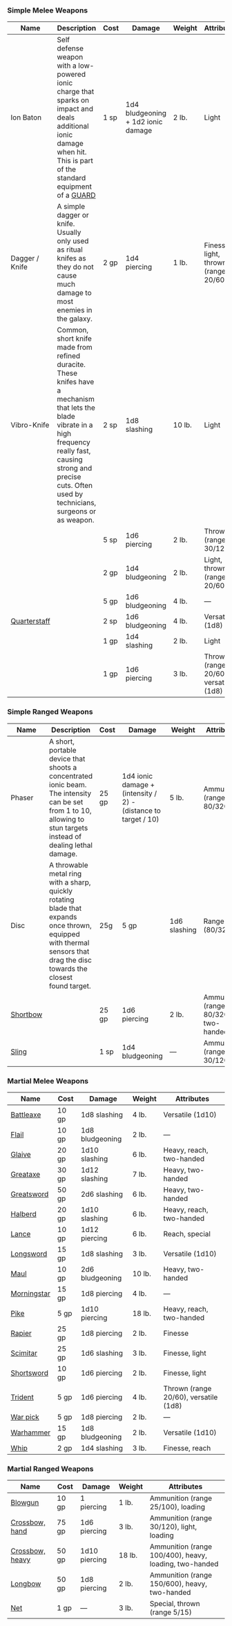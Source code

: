 
### Simple Melee Weapons
| Name                                                                                       | Description                                                                                                                                                                                                                   | Cost | Damage                             | Weight | Attributes                            |
| ------------------------------------------------------------------------------------------ | ----------------------------------------------------------------------------------------------------------------------------------------------------------------------------------------------------------------------------- | ---- | ---------------------------------- | ------ | ------------------------------------- |
| Ion Baton                                                                                  | Self defense weapon with a low-powered ionic charge that sparks on impact and deals additional ionic damage when hit. This is part of the standard equipment of a [GUARD]()                                                   | 1 sp | 1d4 bludgeoning + 1d2 ionic damage | 2 lb.  | Light                                 |
| Dagger / Knife                                                                             | A simple dagger or knife. Usually only used as ritual knifes as they do not cause much damage to most enemies in the galaxy.                                                                                                  | 2 gp | 1d4 piercing                       | 1 lb.  | Finesse, light, thrown (range 20/60)  |
| Vibro-Knife                                                                                | Common, short knife made from refined duracite. These knifes have a mechanism that lets the blade vibrate in a high frequency really fast, causing strong and precise cuts. Often used by technicians, surgeons or as weapon. | 2 sp | 1d8 slashing                       | 10 lb. | Light                                 |
|                                                                                            |                                                                                                                                                                                                                               | 5 sp | 1d6 piercing                       | 2 lb.  | Thrown (range 30/120)                 |
|                                                                                            |                                                                                                                                                                                                                               | 2 gp | 1d4 bludgeoning                    | 2 lb.  | Light, thrown (range 20/60)           |
|                                                                                            |                                                                                                                                                                                                                               | 5 gp | 1d6 bludgeoning                    | 4 lb.  | —                                     |
| [Quarterstaff](https://roll20.net/compendium/dnd5e/Items:Quarterstaff?expansion=0#content) |                                                                                                                                                                                                                               | 2 sp | 1d6 bludgeoning                    | 4 lb.  | Versatile (1d8)                       |
|                                                                                            |                                                                                                                                                                                                                               | 1 gp | 1d4 slashing                       | 2 lb.  | Light                                 |
|                                                                                            |                                                                                                                                                                                                                               | 1 gp | 1d6 piercing                       | 3 lb.  | Thrown (range 20/60), versatile (1d8) |

### Simple Ranged Weapons

| Name                                                                               | Description                                                                                                                                                              | Cost  | Damage                                                         | Weight       | Attributes                            |
| ---------------------------------------------------------------------------------- | ------------------------------------------------------------------------------------------------------------------------------------------------------------------------ | ----- | -------------------------------------------------------------- | ------------ | ------------------------------------- |
| Phaser                                                                             | A short, portable device that shoots a concentrated ionic beam. The intensity can be set from 1 to 10, allowing to stun targets instead of dealing lethal damage.        | 25 gp | 1d4 ionic damage + (intensity / 2) - (distance to target / 10) | 5 lb.        | Ammunition (range 80/320)             |
| Disc                                                                               | A throwable metal ring with a sharp, quickly rotating blade that expands once thrown, equipped with thermal sensors that drag the disc towards the closest found target. | 25g   | 5 gp                                                           | 1d6 slashing | Range (80/320)                        |
| [Shortbow](https://roll20.net/compendium/dnd5e/Items:Shortbow?expansion=0#content) |                                                                                                                                                                          | 25 gp | 1d6 piercing                                                   | 2 lb.        | Ammunition (range 80/320), two-handed |
| [Sling](https://roll20.net/compendium/dnd5e/Items:Sling?expansion=0#content)       |                                                                                                                                                                          | 1 sp  | 1d4 bludgeoning                                                | —            | Ammunition (range 30/120)             |

### Martial Melee Weapons
| Name                                                                                     | Cost  | Damage          | Weight | Attributes                            |
| ---------------------------------------------------------------------------------------- | ----- | --------------- | ------ | ------------------------------------- |
| [Battleaxe](https://roll20.net/compendium/dnd5e/Items:Battleaxe?expansion=0#content)     | 10 gp | 1d8 slashing    | 4 lb.  | Versatile (1d10)                      |
| [Flail](https://roll20.net/compendium/dnd5e/Items:Flail?expansion=0#content)             | 10 gp | 1d8 bludgeoning | 2 lb.  | —                                     |
| [Glaive](https://roll20.net/compendium/dnd5e/Items:Glaive?expansion=0#content)           | 20 gp | 1d10 slashing   | 6 lb.  | Heavy, reach, two-handed              |
| [Greataxe](https://roll20.net/compendium/dnd5e/Items:Greataxe?expansion=0#content)       | 30 gp | 1d12 slashing   | 7 lb.  | Heavy, two-handed                     |
| [Greatsword](https://roll20.net/compendium/dnd5e/Items:Greatsword?expansion=0#content)   | 50 gp | 2d6 slashing    | 6 lb.  | Heavy, two-handed                     |
| [Halberd](https://roll20.net/compendium/dnd5e/Items:Halberd?expansion=0#content)         | 20 gp | 1d10 slashing   | 6 lb.  | Heavy, reach, two-handed              |
| [Lance](https://roll20.net/compendium/dnd5e/Items:Lance?expansion=0#content)             | 10 gp | 1d12 piercing   | 6 lb.  | Reach, special                        |
| [Longsword](https://roll20.net/compendium/dnd5e/Items:Longsword?expansion=0#content)     | 15 gp | 1d8 slashing    | 3 lb.  | Versatile (1d10)                      |
| [Maul](https://roll20.net/compendium/dnd5e/Items:Maul?expansion=0#content)               | 10 gp | 2d6 bludgeoning | 10 lb. | Heavy, two-handed                     |
| [Morningstar](https://roll20.net/compendium/dnd5e/Items:Morningstar?expansion=0#content) | 15 gp | 1d8 piercing    | 4 lb.  | —                                     |
| [Pike](https://roll20.net/compendium/dnd5e/Items:Pike?expansion=0#content)               | 5 gp  | 1d10 piercing   | 18 lb. | Heavy, reach, two-handed              |
| [Rapier](https://roll20.net/compendium/dnd5e/Items:Rapier?expansion=0#content)           | 25 gp | 1d8 piercing    | 2 lb.  | Finesse                               |
| [Scimitar](https://roll20.net/compendium/dnd5e/Items:Scimitar?expansion=0#content)       | 25 gp | 1d6 slashing    | 3 lb.  | Finesse, light                        |
| [Shortsword](https://roll20.net/compendium/dnd5e/Items:Shortsword?expansion=0#content)   | 10 gp | 1d6 piercing    | 2 lb.  | Finesse, light                        |
| [Trident](https://roll20.net/compendium/dnd5e/Items:Trident?expansion=0#content)         | 5 gp  | 1d6 piercing    | 4 lb.  | Thrown (range 20/60), versatile (1d8) |
| [War pick](https://roll20.net/compendium/dnd5e/Items:War%20Pick?expansion=0#content)     | 5 gp  | 1d8 piercing    | 2 lb.  | —                                     |
| [Warhammer](https://roll20.net/compendium/dnd5e/Items:Warhammer?expansion=0#content)     | 15 gp | 1d8 bludgeoning | 2 lb.  | Versatile (1d10)                      |
| [Whip](https://roll20.net/compendium/dnd5e/Items:Whip?expansion=0#content)               | 2 gp  | 1d4 slashing    | 3 lb.  | Finesse, reach                        |

### Martial Ranged Weapons

| Name                                                                                              | Cost  | Damage        | Weight | Attributes                                             |
| ------------------------------------------------------------------------------------------------- | ----- | ------------- | ------ | ------------------------------------------------------ |
| [Blowgun](https://roll20.net/compendium/dnd5e/Items:Blowgun?expansion=0#content)                  | 10 gp | 1 piercing    | 1 lb.  | Ammunition (range 25/100), loading                     |
| [Crossbow, hand](https://roll20.net/compendium/dnd5e/Items:hand%20crossbow?expansion=0#content)   | 75 gp | 1d6 piercing  | 3 lb.  | Ammunition (range 30/120), light, loading              |
| [Crossbow, heavy](https://roll20.net/compendium/dnd5e/Items:heavy%20crossbow?expansion=0#content) | 50 gp | 1d10 piercing | 18 lb. | Ammunition (range 100/400), heavy, loading, two-handed |
| [Longbow](https://roll20.net/compendium/dnd5e/Items:Longbow?expansion=0#content)                  | 50 gp | 1d8 piercing  | 2 lb.  | Ammunition (range 150/600), heavy, two-handed          |
| [Net](https://roll20.net/compendium/dnd5e/Items:Net?expansion=0#content)                          | 1 gp  | —             | 3 lb.  | Special, thrown (range 5/15)                           |
